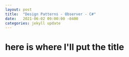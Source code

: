 ```yaml
---
layout: post
title:  "Design Patterns - Observer - C#"
date:   2021-06-02 09:00:00 -0400
categories: jekyll update
---
```


# here is where I'll put the title
